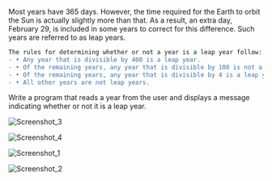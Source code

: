Most years have 365 days. However, the time required for the Earth to orbit the
Sun is actually slightly more than that. As a result, an extra day, February 29, is
included in some years to correct for this difference. Such years are referred to
as leap years.

```diff
The rules for determining whether or not a year is a leap year follow:
- • Any year that is divisible by 400 is a leap year.
- • Of the remaining years, any year that is divisible by 100 is not a leap year.
- • Of the remaining years, any year that is divisible by 4 is a leap year.
- • All other years are not leap years.
```

Write a program that reads a year from the user and displays a message
indicating whether or not it is a leap year.


![Screenshot_3](https://user-images.githubusercontent.com/67970973/99431352-b146e000-291b-11eb-9e74-853557db9dd4.png)

![Screenshot_4](https://user-images.githubusercontent.com/67970973/99431355-b1df7680-291b-11eb-9b6f-2e849ed3ac54.png)

![Screenshot_1](https://user-images.githubusercontent.com/67970973/99431356-b1df7680-291b-11eb-8db1-1a5306c8dda7.png)

![Screenshot_2](https://user-images.githubusercontent.com/67970973/99431357-b2780d00-291b-11eb-934f-9aaa692b1a11.png)

